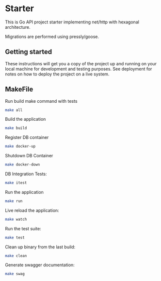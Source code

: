 # Starter

This is Go API project starter implementing net/http with hexagonal architecture.

Migrations are performed using pressly/goose.

## Getting started

These instructions will get you a copy of the project up and running on your local machine for development and testing purposes. See deployment for notes on how to deploy the project on a live system.

## MakeFile

Run build make command with tests

```bash
make all
```

Build the application

```bash
make build
```

Register DB container

```bash
make docker-up
```

Shutdown DB Container

```bash
make docker-down
```

DB Integration Tests:

```bash
make itest
```

Run the application

```bash
make run
```

Live reload the application:

```bash
make watch
```

Run the test suite:

```bash
make test
```

Clean up binary from the last build:

```bash
make clean
```

Generate swagger documentation:

```bash
make swag
```

